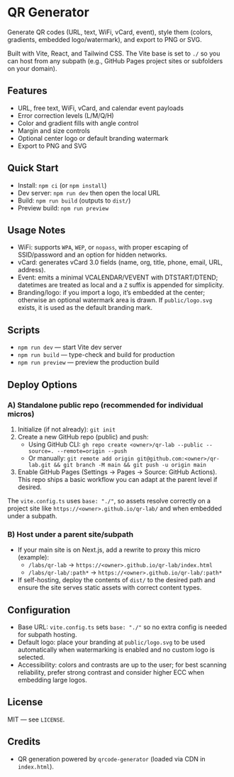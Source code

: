 # QR Generator

Generate QR codes (URL, text, WiFi, vCard, event), style them (colors, gradients, embedded logo/watermark), and export to PNG or SVG.

Built with Vite, React, and Tailwind CSS. The Vite base is set to `./` so you can host from any subpath (e.g., GitHub Pages project sites or subfolders on your domain).

## Features
- URL, free text, WiFi, vCard, and calendar event payloads
- Error correction levels (L/M/Q/H)
- Color and gradient fills with angle control
- Margin and size controls
- Optional center logo or default branding watermark
- Export to PNG and SVG

## Quick Start
- Install: `npm ci` (or `npm install`)
- Dev server: `npm run dev` then open the local URL
- Build: `npm run build` (outputs to `dist/`)
- Preview build: `npm run preview`

## Usage Notes
- WiFi: supports `WPA`, `WEP`, or `nopass`, with proper escaping of SSID/password and an option for hidden networks.
- vCard: generates vCard 3.0 fields (name, org, title, phone, email, URL, address).
- Event: emits a minimal VCALENDAR/VEVENT with DTSTART/DTEND; datetimes are treated as local and a `Z` suffix is appended for simplicity.
- Branding/logo: if you import a logo, it’s embedded at the center; otherwise an optional watermark area is drawn. If `public/logo.svg` exists, it is used as the default branding mark.

## Scripts
- `npm run dev` — start Vite dev server
- `npm run build` — type-check and build for production
- `npm run preview` — preview the production build

## Deploy Options

### A) Standalone public repo (recommended for individual micros)
1. Initialize (if not already): `git init`
2. Create a new GitHub repo (public) and push:
   - Using GitHub CLI: `gh repo create <owner>/qr-lab --public --source=. --remote=origin --push`
   - Or manually: `git remote add origin git@github.com:<owner>/qr-lab.git && git branch -M main && git push -u origin main`
3. Enable GitHub Pages (Settings → Pages → Source: GitHub Actions). This repo ships a basic workflow you can adapt at the parent level if desired.

The `vite.config.ts` uses `base: "./"`, so assets resolve correctly on a project site like `https://<owner>.github.io/qr-lab/` and when embedded under a subpath.

### B) Host under a parent site/subpath
- If your main site is on Next.js, add a rewrite to proxy this micro (example):
  - `/labs/qr-lab` → `https://<owner>.github.io/qr-lab/index.html`
  - `/labs/qr-lab/:path*` → `https://<owner>.github.io/qr-lab/:path*`
- If self-hosting, deploy the contents of `dist/` to the desired path and ensure the site serves static assets with correct content types.

## Configuration
- Base URL: `vite.config.ts` sets `base: "./"` so no extra config is needed for subpath hosting.
- Default logo: place your branding at `public/logo.svg` to be used automatically when watermarking is enabled and no custom logo is selected.
- Accessibility: colors and contrasts are up to the user; for best scanning reliability, prefer strong contrast and consider higher ECC when embedding large logos.

## License
MIT — see `LICENSE`.

## Credits
- QR generation powered by `qrcode-generator` (loaded via CDN in `index.html`).
